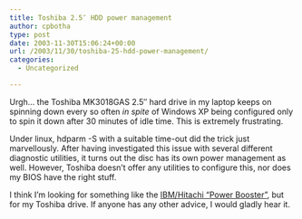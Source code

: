 ```yaml
---
title: Toshiba 2.5″ HDD power management
author: cpbotha
type: post
date: 2003-11-30T15:06:24+00:00
url: /2003/11/30/toshiba-25-hdd-power-management/
categories:
  - Uncategorized

---
```

Urgh… the Toshiba MK3018GAS 2.5″ hard drive in my laptop keeps on spinning down every so often _in spite_ of Windows XP being configured only to spin it down after 30 minutes of idle time. This is extremely frustrating.

Under linux, hdparm -S with a suitable time-out did the trick just marvellously. After having investigated this issue with several different diagnostic utilities, it turns out the disc has its own power management as well. However, Toshiba doesn’t offer any utilities to configure this, nor does my BIOS have the right stuff.

I think I’m looking for something like the [IBM/Hitachi “Power Booster”][1], but for my Toshiba drive. If anyone has any other advice, I would gladly hear it.

 [1]: http://www.alphaworks.ibm.com/tech/powerbooster
